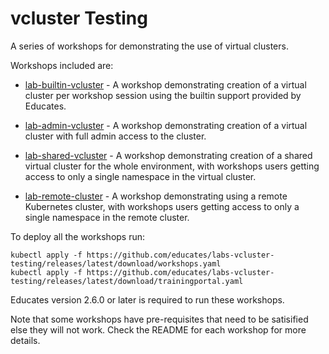 vcluster Testing
================

A series of workshops for demonstrating the use of virtual clusters.

Workshops included are:

* [lab-builtin-vcluster](workshops/lab-builtin-vcluster) - A workshop
  demonstrating creation of a virtual cluster per workshop session using the
  builtin support provided by Educates.

* [lab-admin-vcluster](workshops/lab-admin-vcluster) - A workshop demonstrating
  creation of a virtual cluster with full admin access to the cluster.

* [lab-shared-vcluster](workshops/lab-shared-vcluster) - A workshop
  demonstrating creation of a shared virtual cluster for the whole environment,
  with workshops users getting access to only a single namespace in the virtual
  cluster.

* [lab-remote-cluster](workshops/lab-remote-cluster) - A workshop demonstrating
  using a remote Kubernetes cluster, with workshops users getting access to only
  a single namespace in the remote cluster.

To deploy all the workshops run:

```
kubectl apply -f https://github.com/educates/labs-vcluster-testing/releases/latest/download/workshops.yaml
kubectl apply -f https://github.com/educates/labs-vcluster-testing/releases/latest/download/trainingportal.yaml
```

Educates version 2.6.0 or later is required to run these workshops.

Note that some workshops have pre-requisites that need to be satisified else
they will not work. Check the README for each workshop for more details.
